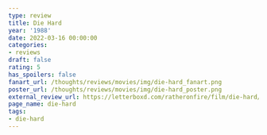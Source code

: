 ```yaml
---
type: review
title: Die Hard
year: '1988'
date: 2022-03-16 00:00:00
categories:
- reviews
draft: false
rating: 5
has_spoilers: false
fanart_url: /thoughts/reviews/movies/img/die-hard_fanart.png
poster_url: /thoughts/reviews/movies/img/die-hard_poster.png
external_review_url: https://letterboxd.com/ratheronfire/film/die-hard/
page_name: die-hard
tags:
- die-hard
---
```


